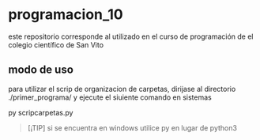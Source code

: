 # programacion_10
este repositorio corresponde al utilizado en el curso de programación de el colegio científico de San Vito




## modo de uso

para utilizar el scrip de organizacion de carpetas, dirijase al directorio ./primer_programa/ y ejecute el siuiente comando en sistemas


py scripcarpetas.py
>[¡TIP]
> si se encuentra en windows utilice py en lugar de python3